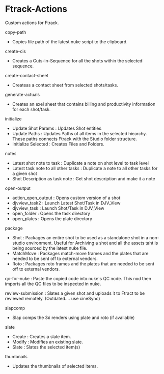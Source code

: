 # Ftrack-Actions
 Custom actions for Ftrack. 
 
 copy-path
  - Copies file path of the latest nuke script to the clipboard.
  
 create-cis
  - Creates a Cuts-In-Sequence for all the shots within the selected sequence.
  
 create-contact-sheet
  - Createas a contact sheet from selected shots/tasks.
  
 generate-actuals
  - Creates an exel sheet that contains billing and productivity information for each shot/task.
  
 initialize
  - Update Shot Params : Updates Shot entities. 
  - Update Paths : Updates Paths of all items in the selected hiearchy. These paths connects Ftrack with the Studio folder structure.
  - Initialize Selected : Creates Files and Folders. 
  
 notes
  - Latest shot note to task : Duplicate a note on shot level to task level
  - Latest task note to all other tasks : Duplicate a note to all other tasks for a given shot
  - Shot Description as task note : Get shot description and make it a note
 
 open-output
  - action_open_output : Opens custom version of a shot
  - djvview_task2 : Launch Latest Shot/Task in DJV_View
  - djvview_task : Launch Shot/Task in DJV_View
  - open_folder : Opens the task directory
  - open_plates : Opens the plate directory


 package
  - Shot : Packages an entire shot to be used as a standalone shot in a non-studio environment. Useful for Archiving a shot and all the assets taht is being sourced by the latest nuke file. 
  - MatchMove : Packages match-move frames and the plates that are needed to be sent off to external vendors.
  - Roto : Packages roto frames and the plates that are needed to be sent off to external vendors.
 
 qc-for-nuke : Paste the copied code into nuke's QC node. This nod then imports all the QC files to be inspected in nuke.
 
 review-submission : Slates a given shot and uploads it to Ftract to be reviewed remotely. (Outdated.... use cineSync)
 
 slapcomp
  - Slap comps the 3d renders using plate and roto (if available)
  
 slate
  - Create : Creates a slate item. 
  - Modify : Modifies an existing slate. 
  - Slate : Slates the selected item(s)
  
thumbnails
  - Updates the thumbnails of selected items.
 
